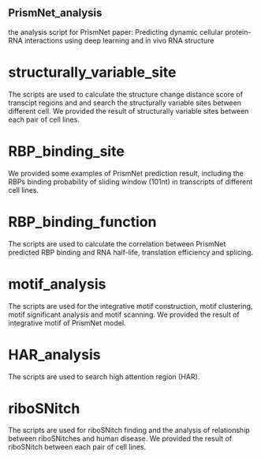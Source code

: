 ## PrismNet_analysis
the analysis script for PrismNet paper:
Predicting dynamic cellular protein-RNA interactions using deep learning and in vivo RNA structure

# structurally_variable_site
The scripts are used to calculate the structure change distance score of transcipt regions and and search the structurally variable sites between different cell. We provided the result of structurally variable sites between each pair of cell lines.

# RBP_binding_site
We provided some examples of PrismNet prediction result, including the RBPs binding probability of sliding window (101nt) in transcripts of different cell lines.

# RBP_binding_function
The scripts are used to calculate the correlation between PrismNet predicted RBP binding and RNA half-life, translation efficiency and splicing.

# motif_analysis
The scripts are used for the integrative motif construction, motif clustering, motif significant analysis and motif scanning. We provided the result of integrative motif of PrismNet model.

# HAR_analysis
The scripts are used to search high attention region (HAR).

# riboSNitch
The scripts are used for riboSNitch finding and the analysis of relationship between riboSNitches and human disease. We provided the result of riboSNitch between each pair of cell lines.
